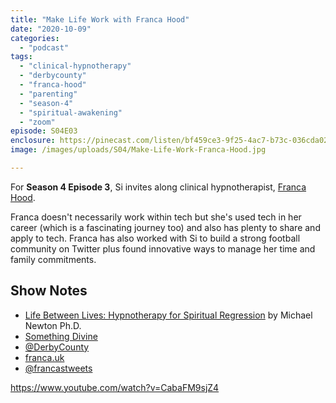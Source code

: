 ```yaml
---
title: "Make Life Work with Franca Hood"
date: "2020-10-09"
categories: 
  - "podcast"
tags: 
  - "clinical-hypnotherapy"
  - "derbycounty"
  - "franca-hood"
  - "parenting"
  - "season-4"
  - "spiritual-awakening"
  - "zoom"
episode: S04E03
enclosure: https://pinecast.com/listen/bf459ce3-9f25-4ac7-b73c-036cda020529.mp3
image: /images/uploads/S04/Make-Life-Work-Franca-Hood.jpg

---
```


For **Season 4 Episode 3**, Si invites along clinical hypnotherapist, [Franca Hood](http://franca.uk/).

Franca doesn't necessarily work within tech but she's used tech in her career (which is a fascinating journey too) and also has plenty to share and apply to tech. Franca has also worked with Si to build a strong football community on Twitter plus found innovative ways to manage her time and family commitments.

## Show Notes

- [Life Between Lives: Hypnotherapy for Spiritual Regression](http://%20https//amzn.to/3lq7NFD) by Michael Newton Ph.D.
- [Something Divine](https://somethingdivine.co.uk/)
- [@DerbyCounty](https://twitter.com/DerbyCounty)
- [franca.uk](https://franca.uk/)
- [@francastweets](https://twitter.com/francastweets)

https://www.youtube.com/watch?v=CabaFM9sjZ4
